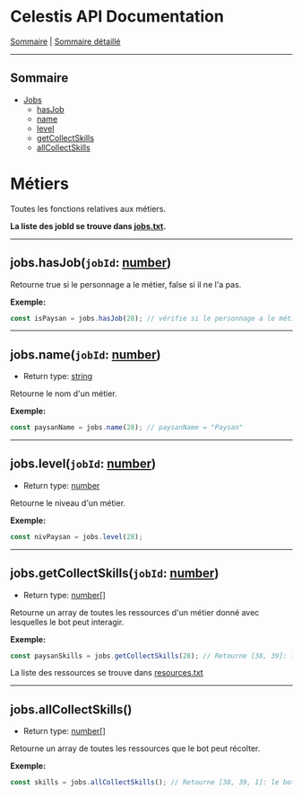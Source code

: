 # Celestis API Documentation

[Sommaire](README.md) | [Sommaire détaillé](singlepage.md)

<hr>

## Sommaire

- [Jobs](#jobs)
  - [hasJob](#metier-has-job)
  - [name](#metier-name)
  - [level](#metier-level)
  - [getCollectSkills](#metier-get-collection-skills)
  - [allCollectSkills](#jobsallcollectskills)

# Métiers

Toutes les fonctions relatives aux métiers.

**La liste des jobId se trouve dans [jobs.txt](https://docs.Celestis.com/ids/jobs.txt).**

<hr>

<h2 id="metier-has-job">
  jobs.hasJob(<code>jobId</code>: <a href="https://developer.mozilla.org/fr-Fr/docs/Web/JavaScript/Data_structures#Number_type">number</a>)
</h2>

Retourne true si le personnage a le métier, false si il ne l'a pas.

**Exemple:**

```js
const isPaysan = jobs.hasJob(28); // vérifie si le personnage a le métier paysan.
```

<hr>

<h2 id="metier-name">
  jobs.name(<code>jobId</code>: <a href="https://developer.mozilla.org/fr-Fr/docs/Web/JavaScript/Data_structures#Number_type">number</a>)
</h2>

- Return type: <a href="https://developer.mozilla.org/fr-Fr/docs/Web/JavaScript/Data_structures#String_type">string</a>

Retourne le nom d'un métier.

**Exemple:**

```js
const paysanName = jobs.name(28); // paysanName = "Paysan"
```

<hr>

<h2 id="metier-level">
  jobs.level(<code>jobId</code>: <a href="https://developer.mozilla.org/fr-Fr/docs/Web/JavaScript/Data_structures#Number_type">number</a>)
</h2>

- Return type: <a href="https://developer.mozilla.org/fr-Fr/docs/Web/JavaScript/Data_structures#Number_type">number</a>

Retourne le niveau d'un métier.

**Exemple:**

```js
const nivPaysan = jobs.level(28);
```

<hr>

<h2 id="metier-get-collection-skills">
  jobs.getCollectSkills(<code>jobId</code>: <a href="https://developer.mozilla.org/fr-Fr/docs/Web/JavaScript/Data_structures#Number_type">number</a>)
</h2>

- Return type: <a href="https://developer.mozilla.org/fr-Fr/docs/Web/JavaScript/Reference/Global_Objects/Array">number[]</a>

Retourne un array de toutes les ressources d'un métier donné avec lesquelles le bot peut interagir.

**Exemple:**

```js
const paysanSkills = jobs.getCollectSkills(28); // Retourne [38, 39]: le bot peut faucher le Blé et le Houblon.
```

La liste des ressources se trouve dans [resources.txt](https://docs.Celestis.com/ids/resources.txt)

<hr>

## jobs.allCollectSkills()

- Return type: <a href="https://developer.mozilla.org/fr-Fr/docs/Web/JavaScript/Reference/Global_Objects/Array">number[]</a>

Retourne un array de toutes les ressources que le bot peut récolter.

**Exemple:**

```js
const skills = jobs.allCollectSkills(); // Retourne [38, 39, 1]: le bot peut faucher le Blé et le Houblon et couper du Frene.
```
